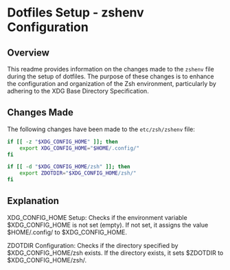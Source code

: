 # Dotfiles Setup - zshenv Configuration

## Overview

This readme provides information on the changes made to the `zshenv` file during the setup of dotfiles. The purpose of these changes is to enhance the configuration and organization of the Zsh environment, particularly by adhering to the XDG Base Directory Specification.

## Changes Made

The following changes have been made to the `etc/zsh/zshenv` file:

```bash
if [[ -z "$XDG_CONFIG_HOME" ]]; then
    export XDG_CONFIG_HOME="$HOME/.config/"
fi

if [[ -d "$XDG_CONFIG_HOME/zsh" ]]; then
    export ZDOTDIR="$XDG_CONFIG_HOME/zsh/"
fi
```

## Explanation

  XDG_CONFIG_HOME Setup:
        Checks if the environment variable $XDG_CONFIG_HOME is not set (empty).
        If not set, it assigns the value $HOME/.config/ to $XDG_CONFIG_HOME.

  ZDOTDIR Configuration:
        Checks if the directory specified by $XDG_CONFIG_HOME/zsh exists.
        If the directory exists, it sets $ZDOTDIR to $XDG_CONFIG_HOME/zsh/.
